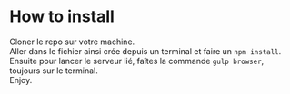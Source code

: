 # How to install
Cloner le repo sur votre machine.<br>
Aller dans le fichier ainsi crée depuis un terminal et faire un `npm install`.<br>
Ensuite pour lancer le serveur lié, faîtes la commande `gulp browser`, toujours sur le terminal.<br>
Enjoy.
